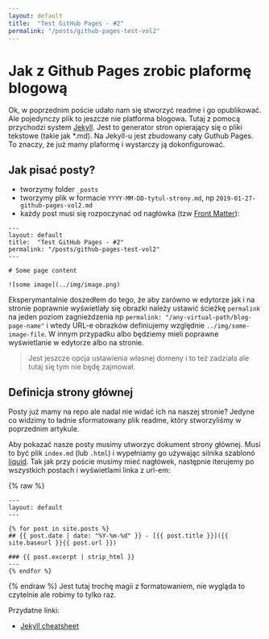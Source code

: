```yaml
---
layout: default
title:  "Test GitHub Pages - #2"
permalink: "/posts/github-pages-test-vol2"
---
```


# Jak z Github Pages zrobic plaformę blogową

Ok, w poprzednim poście udało nam się stworzyć readme i go opublikować. Ale pojedynczy plik to jeszcze nie platforma blogowa. Tutaj z pomocą przychodzi system [Jekyll](https://jekyllrb.com/). Jest to generator stron opierający się o pliki tekstowe (takie jak *.md). Na Jekyll-u jest zbudowany cały Guthub Pages. To znaczy, że już mamy plaformę i wystarczy ją dokonfigurować.

## Jak pisać posty?

* tworzymy folder `_posts`
* tworzymy plik w formacie `YYYY-MM-DD-tytul-strony.md`, np `2019-01-27-github-pages-vol2.md`
* każdy post musi się rozpoczynać od nagłówka (tzw [Front Matter](https://jekyllrb.com/docs/front-matter/)):

```
---
layout: default
title:  "Test GitHub Pages - #2"
permalink: "/posts/github-pages-test-vol2"
---

# Some page content

![some image](../img/image.png)
```
Eksperymantalnie doszedłem do tego, że aby zarówno w edytorze jak i na stronie poprawnie wyświetlały się obrazki należy ustawić ścieżkę `permalink` na jeden poziom zagnieżdzenia np `permalink: "/any-virtual-path/blog-page-name"` i wtedy URL-e obrazków definiujemy względnie `../img/some-image-file`. W innym przypadku albo będziemy mieli poprawne wyświetlanie w edytorze albo na stronie.

> Jest jeszcze opcja ustawienia własnej domeny i to też zadziała ale tutaj się tym nie będę zajmował.

## Definicja strony głównej

Posty już mamy na repo ale nadal nie widać ich na naszej stronie? Jedyne co widzimy to ładnie sformatowany plik readme, który stworzyliśmy w poprzednim artykule.

Aby pokazać nasze posty musimy utworzyc dokument strony głównej. Musi to być plik `index.md` (lub `.html`) i wypełniamy go używając silnika szablonó [liquid](https://jekyllrb.com/docs/step-by-step/02-liquid/). Tak jak przy poście musimy mieć nagłówek, następnie iterujemy po wszystkich postach i wyświetlami linka z url-em:

{% raw %}
```
---
layout: default
---

{% for post in site.posts %}
## {{ post.date | date: "%Y-%m-%d" }} - [{{ post.title }}]({{ site.baseurl }}{{ post.url }})

### {{ post.excerpt | strip_html }}
---
{% endfor %}
```
{% endraw %}
Jest tutaj trochę magii z formatowaniem, nie wygląda to czytelnie ale robimy to tylko raz.


Przydatne linki:
* [Jekyll cheatsheet](https://devhints.io/jekyll)